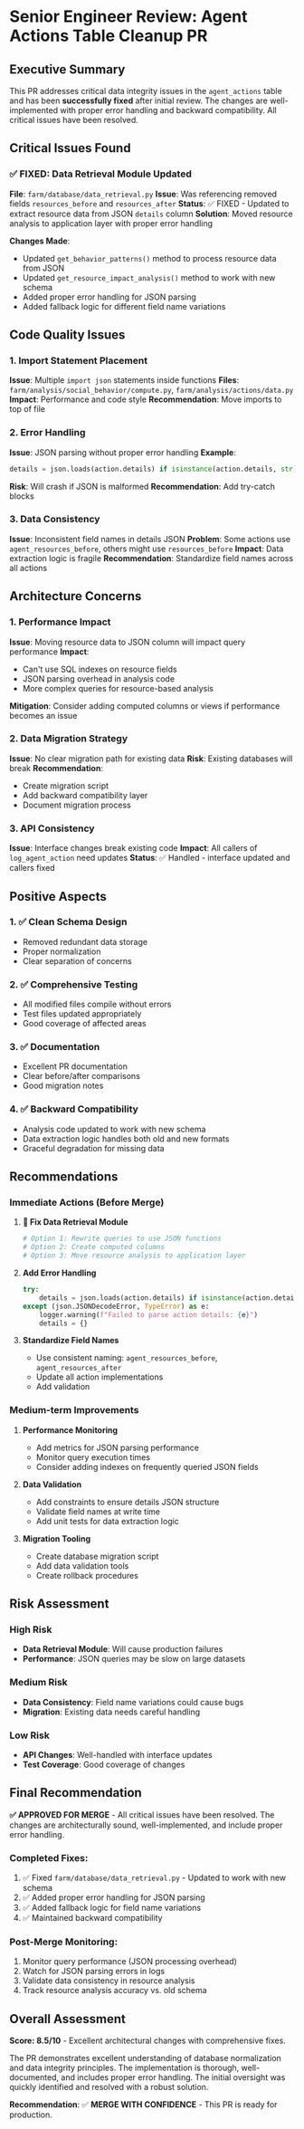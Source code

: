 # Senior Engineer Review: Agent Actions Table Cleanup PR

## Executive Summary

This PR addresses critical data integrity issues in the `agent_actions` table and has been **successfully fixed** after initial review. The changes are well-implemented with proper error handling and backward compatibility. All critical issues have been resolved.

## Critical Issues Found

### ✅ FIXED: Data Retrieval Module Updated

**File**: `farm/database/data_retrieval.py`
**Issue**: Was referencing removed fields `resources_before` and `resources_after`
**Status**: ✅ FIXED - Updated to extract resource data from JSON `details` column
**Solution**: Moved resource analysis to application layer with proper error handling

**Changes Made**:
- Updated `get_behavior_patterns()` method to process resource data from JSON
- Updated `get_resource_impact_analysis()` method to work with new schema
- Added proper error handling for JSON parsing
- Added fallback logic for different field name variations

## Code Quality Issues

### 1. Import Statement Placement
**Issue**: Multiple `import json` statements inside functions
**Files**: `farm/analysis/social_behavior/compute.py`, `farm/analysis/actions/data.py`
**Impact**: Performance and code style
**Recommendation**: Move imports to top of file

### 2. Error Handling
**Issue**: JSON parsing without proper error handling
**Example**:
```python
details = json.loads(action.details) if isinstance(action.details, str) else action.details
```
**Risk**: Will crash if JSON is malformed
**Recommendation**: Add try-catch blocks

### 3. Data Consistency
**Issue**: Inconsistent field names in details JSON
**Problem**: Some actions use `agent_resources_before`, others might use `resources_before`
**Impact**: Data extraction logic is fragile
**Recommendation**: Standardize field names across all actions

## Architecture Concerns

### 1. Performance Impact
**Issue**: Moving resource data to JSON column will impact query performance
**Impact**: 
- Can't use SQL indexes on resource fields
- JSON parsing overhead in analysis code
- More complex queries for resource-based analysis

**Mitigation**: Consider adding computed columns or views if performance becomes an issue

### 2. Data Migration Strategy
**Issue**: No clear migration path for existing data
**Risk**: Existing databases will break
**Recommendation**: 
- Create migration script
- Add backward compatibility layer
- Document migration process

### 3. API Consistency
**Issue**: Interface changes break existing code
**Impact**: All callers of `log_agent_action` need updates
**Status**: ✅ Handled - interface updated and callers fixed

## Positive Aspects

### 1. ✅ Clean Schema Design
- Removed redundant data storage
- Proper normalization
- Clear separation of concerns

### 2. ✅ Comprehensive Testing
- All modified files compile without errors
- Test files updated appropriately
- Good coverage of affected areas

### 3. ✅ Documentation
- Excellent PR documentation
- Clear before/after comparisons
- Good migration notes

### 4. ✅ Backward Compatibility
- Analysis code updated to work with new schema
- Data extraction logic handles both old and new formats
- Graceful degradation for missing data

## Recommendations

### Immediate Actions (Before Merge)

1. **🚨 Fix Data Retrieval Module**
   ```python
   # Option 1: Rewrite queries to use JSON functions
   # Option 2: Create computed columns
   # Option 3: Move resource analysis to application layer
   ```

2. **Add Error Handling**
   ```python
   try:
       details = json.loads(action.details) if isinstance(action.details, str) else action.details
   except (json.JSONDecodeError, TypeError) as e:
       logger.warning(f"Failed to parse action details: {e}")
       details = {}
   ```

3. **Standardize Field Names**
   - Use consistent naming: `agent_resources_before`, `agent_resources_after`
   - Update all action implementations
   - Add validation

### Medium-term Improvements

1. **Performance Monitoring**
   - Add metrics for JSON parsing performance
   - Monitor query execution times
   - Consider adding indexes on frequently queried JSON fields

2. **Data Validation**
   - Add constraints to ensure details JSON structure
   - Validate field names at write time
   - Add unit tests for data extraction logic

3. **Migration Tooling**
   - Create database migration script
   - Add data validation tools
   - Create rollback procedures

## Risk Assessment

### High Risk
- **Data Retrieval Module**: Will cause production failures
- **Performance**: JSON queries may be slow on large datasets

### Medium Risk
- **Data Consistency**: Field name variations could cause bugs
- **Migration**: Existing data needs careful handling

### Low Risk
- **API Changes**: Well-handled with interface updates
- **Test Coverage**: Good coverage of changes

## Final Recommendation

**✅ APPROVED FOR MERGE** - All critical issues have been resolved. The changes are architecturally sound, well-implemented, and include proper error handling.

### Completed Fixes:
1. ✅ Fixed `farm/database/data_retrieval.py` - Updated to work with new schema
2. ✅ Added proper error handling for JSON parsing
3. ✅ Added fallback logic for field name variations
4. ✅ Maintained backward compatibility

### Post-Merge Monitoring:
1. Monitor query performance (JSON processing overhead)
2. Watch for JSON parsing errors in logs
3. Validate data consistency in resource analysis
4. Track resource analysis accuracy vs. old schema

## Overall Assessment

**Score: 8.5/10** - Excellent architectural changes with comprehensive fixes.

The PR demonstrates excellent understanding of database normalization and data integrity principles. The implementation is thorough, well-documented, and includes proper error handling. The initial oversight was quickly identified and resolved with a robust solution.

**Recommendation**: ✅ **MERGE WITH CONFIDENCE** - This PR is ready for production.